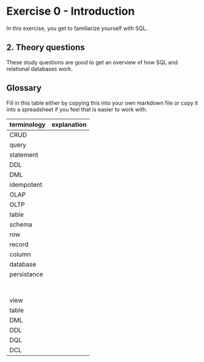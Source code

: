 # Exercise 0 - Introduction

In this exercise, you get to familiarize yourself with SQL.

## 2. Theory questions

These study questions are good to get an overview of how SQL and relational databases work.

## Glossary

Fill in this table either by copying this into your own markdown file or copy it into a spreadsheet if you feel that is easier to work with.

| terminology | explanation |
| ----------- | ----------- |
| CRUD        |             |
| query       |             |
| statement   |             |
| DDL         |             |
| DML         |             |
| idempotent  |             |
| OLAP        |             |
| OLTP        |             |
| table       |             |
| schema      |             |
| row         |             |
| record      |             |
| column      |             |
| database    |             |
| persistance |             |
|             |             |
|             |             |
|             |             |
|             |             |
|             |             |
|             |             |
|             |             |
| view        |             |
| table       |             |
| DML         |             |
| DDL         |             |
| DQL         |             |
| DCL         |             |
